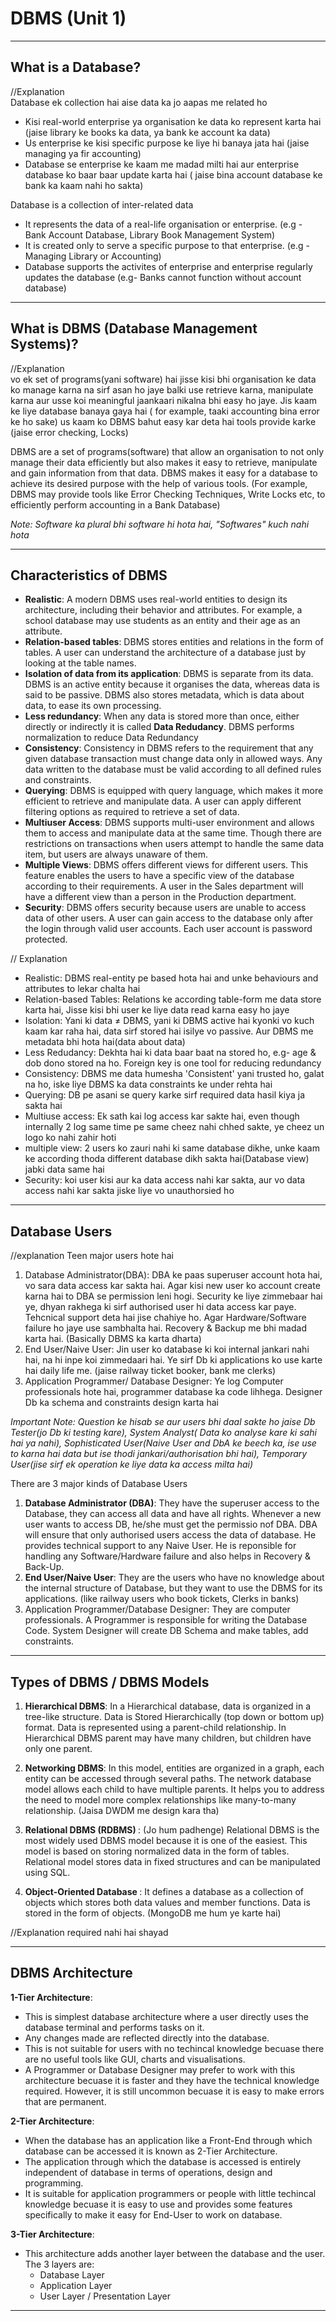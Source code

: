 # DBMS (Unit 1)
_____________________

What is a Database?
-------------------

//Explanation <br/>
Database ek collection hai aise data ka jo aapas me related ho
- Kisi real-world enterprise ya organisation ke data ko represent karta hai (jaise library ke books ka data, ya bank ke account ka data)
- Us enterprise ke kisi specific purpose ke liye hi banaya jata hai (jaise managing ya fir accounting)
- Database se enterprise ke kaam me madad milti hai aur enterprise database ko baar baar update karta hai ( jaise bina account database ke bank ka kaam nahi ho sakta)


Database is a collection of inter-related data
- It represents the data of a real-life organisation or enterprise. (e.g - Bank Account Database, Library Book Management System)
- It is created only to serve a specific purpose to that enterprise. (e.g - Managing Library or Accounting)
- Database supports the activites of enterprise and enterprise regularly updates the database (e.g- Banks cannot function without account database)

_____________________

What is DBMS (Database Management Systems)?
---------------------------------------

//Explanation <br/>
vo ek set of programs(yani software) hai jisse kisi bhi organisation ke data ko manage karna na sirf asan ho jaye balki use retrieve karna, manipulate karna aur usse koi meaningful jaankaari nikalna bhi easy ho jaye. Jis kaam ke liye database banaya gaya hai ( for example, taaki accounting bina error ke ho sake) us kaam ko DBMS bahut easy kar deta hai tools provide karke (jaise error checking, Locks)

DBMS are a set of programs(software) that allow an organisation to not only manage their data efficiently but also makes it easy to retrieve, manipulate and gain information from that data. DBMS makes it easy for a database to achieve its desired purpose with the help of various tools. (For example, DBMS may provide tools like Error Checking Techniques, Write Locks etc, to efficiently perform accounting in a Bank Database)

_Note: Software ka plural bhi software hi hota hai, "Softwares" kuch nahi hota_

____________________

Characteristics of DBMS
----------------------

- <b>Realistic</b>: A modern DBMS uses real-world entities to design its architecture, including their behavior and attributes. For example, a school database may use students as an entity and their age as an attribute.
- <b>Relation-based tables</b>: DBMS stores entities and relations in the form of tables. A user can understand the architecture of a database just by looking at the table names.
- <b>Isolation of data from its application</b>: DBMS is separate from its data. DBMS is an active entity because it organises the data, whereas data is said to be passive. DBMS also stores metadata, which is data about data, to ease its own processing.
- <b>Less redundancy</b>: When any data is stored more than once, either directly or indirectly it is called <b>Data Redudancy</b>. DBMS performs normalization to reduce Data Redundancy   
- <b>Consistency</b>: Consistency in DBMS refers to the requirement that any given database transaction must change data only in allowed ways. Any data written to the database must be valid according to all defined rules and constraints.
- <b>Querying</b>: DBMS is equipped with query language, which makes it more efficient to retrieve and manipulate data. A user can apply different filtering options as required to retrieve a set of data. 
- <b>Multiuser Access</b>: DBMS supports multi-user environment and allows them to access and manipulate data at the same time. Though there are restrictions on transactions when users attempt to handle the same data item, but users are always unaware of them.
- <b>Multiple Views</b>: DBMS offers different views for different users. This feature enables the users to have a specific view of the database according to their requirements. A user in the Sales department will have a different view than a person in the Production department. 
- <b>Security</b>: DBMS offers security because users are unable to access data of other users. A user can gain access to the database only after the login through valid user accounts. Each user account is password protected.

// Explanation
- Realistic: DBMS real-entity pe based hota hai and unke behaviours and attributes to lekar chalta hai
- Relation-based Tables: Relations ke according table-form me data store karta hai, Jisse kisi bhi user ke liye data read karna easy ho jaye
- Isolation: Yani ki data &#8800; DBMS, yani ki DBMS active hai kyonki vo kuch kaam kar raha hai, data sirf stored hai isilye vo passive. Aur DBMS me metadata bhi hota hai(data about data)
- Less Redudancy: Dekhta hai ki data baar baat na stored ho, e.g- age & dob dono stored na ho. Foreign key is one tool for reducing redundancy
- Consistency: DBMS me data humesha 'Consistent' yani trusted ho, galat na ho, iske liye DBMS ka data constraints ke under rehta hai
- Querying: DB pe asani se query karke sirf required data hasil kiya ja sakta hai
- Multiuse access: Ek sath kai log access kar sakte hai, even though internally 2 log same time pe same cheez nahi chhed sakte, ye cheez un logo ko nahi zahir hoti
- multiple view: 2 users ko zauri nahi ki same database dikhe, unke kaam ke according thoda different database dikh sakta hai(Database view) jabki data same hai
- Security: koi user kisi aur ka data access nahi kar sakta, aur vo data access nahi kar sakta jiske liye vo unauthorsied ho

________________________

Database Users
--------------

//explanation
Teen major users hote hai
1. Database Administrator(DBA): DBA ke paas superuser account hota hai, vo sara data access kar sakta hai. Agar kisi new user ko account create karna hai to DBA se permission leni hogi. Security ke liye zimmebaar hai ye, dhyan rakhega ki sirf authorised user hi data access kar paye. Tehcnical support deta hai jise chahiye ho. Agar Hardware/Software failure ho jaye use sambhalta hai. Recovery & Backup me bhi madad karta hai. (Basically DBMS ka karta dharta)
2. End User/Naive User: Jin user ko database ki koi internal jankari nahi hai, na hi inpe koi zimmedaari hai. Ye sirf Db ki applications ko use karte hai daily life me. (jaise railway ticket booker, bank me clerks)
3. Application Programmer/ Database Designer: Ye log Computer professionals hote hai, programmer database ka code lihhega. Designer Db ka schema and constraints design karta hai

_Important Note: Question ke hisab se aur users bhi daal sakte ho jaise Db Tester(jo Db ki testing kare), System Analyst( Data ko analyse kare ki sahi hai ya nahi), Sophisticated User(Naive User and DbA ke beech ka, ise use to karna hai data but ise thodi jankari/authorisation bhi hai), Temporary User(jise sirf ek operation ke liye data ka access milta hai)_ 


There are 3 major kinds of Database Users
1. <b>Database Administrator (DBA)</b>: They have the superuser access to the Database, they can access all data and have all rights. Whenever a new user wants to access DB, he/she must get the permissio nof DBA. DBA will ensure that only authorised users access the data of database. He provides technical support to any Naive User. He is reponsible for handling any Software/Hardware failure and also helps in Recovery & Back-Up. 
2. <b>End User/Naive User</b>: They are the users who have no knowledge about the internal structure of Database, but they want to use the DBMS for its applications. (like railway users who book tickets, Clerks in banks)
3. Application Programmer/Database Designer: They are computer professionals. A Programmer is responsible for writing the Database Code. System Designer will create DB Schema and make tables, add constraints.

_____________________

Types of DBMS / DBMS Models
---------------------------

1. <b>Hierarchical DBMS</b>: In a Hierarchical database, data is organized in a tree-like structure. Data is Stored Hierarchically (top down or bottom up) format. Data is represented using a parent-child relationship. In Hierarchical DBMS parent may have many children, but children have only one parent.

2. <b>Networking DBMS</b>: In this model, entities are organized in a graph, each entity can be accessed through several paths. The network database model allows each child to have multiple parents. It helps you to address the need to model more complex relationships like many-to-many relationship. (Jaisa DWDM me design kara tha)

3. <b>Relational DBMS (RDBMS) </b>: (Jo hum padhenge) Relational DBMS is the most widely used DBMS model because it is one of the easiest. This model is based on storing normalized data in the form of tables. Relational model stores data in fixed structures and can be manipulated using SQL.

4. <b> Object-Oriented Database </b>:  It defines a database as a collection of objects which stores both data values and member functions. Data is stored in the form of objects. (MongoDB me hum ye karte hai)

//Explanation required nahi hai shayad

_____________________

DBMS Architecture 
-----------------

<b>1-Tier Architecture</b>: <br/> 
- This is simplest database architecture where a user directly uses the database terminal and performs tasks on it. 
- Any changes made are reflected directly into the database. 
- This is not suitable for users with no techincal knowledge becuase there are no useful tools like GUI, charts and visualisations. 
- A Programmer or Database Designer may prefer to work with this architecture becuase it is faster and they have the technical knowledge required. However, it is still uncommon becuase it is easy to make errors that are permanent.

<b>2-Tier Architecture</b>: <br/>
- When the database has an application like a Front-End through which database can be accessed it is known as 2-Tier Architecture.
- The application through which the database is accessed is entirely independent of database in terms of operations, design and programming. 
- It is suitable for application programmers or people with little techincal knowledge becuase it is easy to use and provides some features specifically to make it easy for End-User to work on database.

<b>3-Tier Architecture</b>: <br/>
- This architecture adds another layer between the database and the user. The 3 layers are: 
	- Database Layer
	- Application Layer
	- User Layer / Presentation Layer 


_____________________



